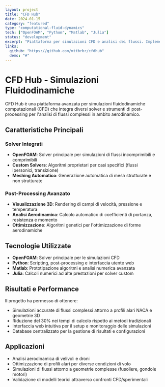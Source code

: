 ```yaml
---
layout: project
title: "CFD Hub"
date: 2024-01-15
category: "featured"
type: "computational-fluid-dynamics"
tech: ["OpenFOAM", "Python", "Matlab", "Julia"]
status: "development"
excerpt: "Piattaforma per simulazioni CFD e analisi dei flussi. Implementazione di algoritmi numerici per l'aerodinamica."
links:
  github: "https://github.com/mttbrbr/cfdhub"
  demo: "#"
---
```


# CFD Hub - Simulazioni Fluidodinamiche

CFD Hub è una piattaforma avanzata per simulazioni fluidodinamiche computazionali (CFD) che integra diversi solver e strumenti di post-processing per l'analisi di flussi complessi in ambito aerodinamico.

## Caratteristiche Principali

### Solver Integrati
- **OpenFOAM**: Solver principale per simulazioni di flussi incomprimibili e comprimibili
- **Custom Solvers**: Algoritmi proprietari per casi specifici (flussi ipersonici, transizione)
- **Meshing Automatico**: Generazione automatica di mesh strutturate e non strutturate

### Post-Processing Avanzato
- **Visualizzazione 3D**: Rendering di campi di velocità, pressione e temperatura
- **Analisi Aerodinamica**: Calcolo automatico di coefficienti di portanza, resistenza e momento
- **Ottimizzazione**: Algoritmi genetici per l'ottimizzazione di forme aerodinamiche

## Tecnologie Utilizzate

- **OpenFOAM**: Solver principale per le simulazioni CFD
- **Python**: Scripting, post-processing e interfaccia utente web
- **Matlab**: Prototipazione algoritmi e analisi numerica avanzata  
- **Julia**: Calcoli numerici ad alte prestazioni per solver custom

## Risultati e Performance

Il progetto ha permesso di ottenere:
- Simulazioni accurate di flussi complessi attorno a profili alari NACA e geometrie 3D
- Riduzione del 30% nei tempi di calcolo rispetto ai metodi tradizionali
- Interfaccia web intuitiva per il setup e monitoraggio delle simulazioni
- Database centralizzato per la gestione di risultati e configurazioni

## Applicazioni

- Analisi aerodinamica di velivoli e droni
- Ottimizzazione di profili alari per diverse condizioni di volo
- Simulazioni di flussi attorno a geometrie complesse (fusoliere, gondole motori)
- Validazione di modelli teorici attraverso confronti CFD/sperimentali